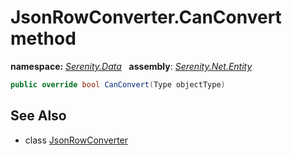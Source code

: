 # JsonRowConverter.CanConvert method
**namespace:** *[Serenity.Data](../../README.md#serenity.data-namespace)*   **assembly**: *[Serenity.Net.Entity](../../README.md)*

```csharp
public override bool CanConvert(Type objectType)
```

## See Also

* class [JsonRowConverter](../JsonRowConverter.md)